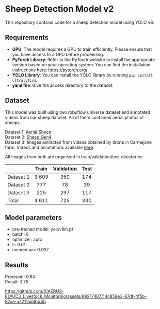 # Sheep Detection Model v2

This repository contains code for a sheep detection model using YOLO v8. <br>

## Requirements

- **GPU**: The model requires a GPU to train efficiently. Please ensure that you have access to a GPU before proceeding. <br>
- **PyTorch Library**: Refer to the PyTorch website to install the appropriate version based on your operating system. You can find the installation instructions here: <https://pytorch.org/> <br>
- **YOLO Library**: You can install the YOLO library by running `pip install ultralytics`.
- **yaml file**: Give the access directory to the dataset.

## Dataset
This model was built using two roboflow universe dataset and annotated videos from our sheep dataset. All of them contained aerial photos of sheeps.

 Dataset 1: [Aerial Sheep](https://universe.roboflow.com/riis/aerial-sheep/dataset/1) <br>
 Dataset 2: [Sheep Gen4](https://universe.roboflow.com/gbes/sheep-gen4/dataset/1) <br>
 Dataset 3: Images extracted from videos obtained by drone in Carmejane farm. Videos and annotations available [here](https://zenodo.org/communities/icaerus_he/records?q=&l=list&p=1&s=10&sort=newest). 
 

All images from both are organized in train/validation/test directories:

|  | Train | Validation | Test |
| --- | :---: | :---: | :---: | 
| Dataset 1 | 3 609| 350 | 174 |
| Dataset 2 | 777 | 78 | 39 |
| Dataset 3 | 225 | 297 | 117 |
|Total | 4 611 | 725 | 330 |

## Model parameters

- pre-trained model: yolov8m.pt
- batch: 8
- optimizer: auto
- lr: 0.01
- momentum: 0.937

## Results

Precision: 0.94 <br>
Recall: 0.75

https://github.com/ICAERUS-EU/UC3_Livestock_Monitoring/assets/99217487/14c859e3-67df-4f5b-87ae-a7211ad3bd4b




